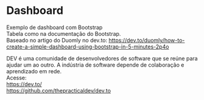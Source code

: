 # Dashboard
Exemplo de dashboard com Bootstrap<br>
Tabela como na documentação do Bootstrap.<br>
Baseado no artigo do Duomly no dev.to: https://dev.to/duomly/how-to-create-a-simple-dashboard-using-bootstrap-in-5-minutes-2p4o<br>


DEV é uma comunidade de desenvolvedores de software que se reúne para ajudar um ao outro. A indústria de software depende de colaboração e aprendizado em rede.<br>
Acesse:<br>
https://dev.to/<br>
https://github.com/thepracticaldev/dev.to
